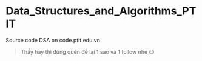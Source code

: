 # Data_Structures_and_Algorithms_PTIT
Source code DSA on code.ptit.edu.vn
> Thấy hay thì đừng quên để lại 1 sao và 1 follow nhé 😉
